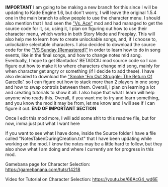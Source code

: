 **IMPORTANT**
I am going to be making a new branch for this since I will be updating to Kade Engine 1.6, but don't worry, I will leave the original 1.5.4 one in the main branch to allow people to use the character menu. I should also mention that I had seen the ["Vs. Ace"](https://github.com/ArcyDev/Vs-Ace "Vs. Ace Source Code") mod and had managed to get the source code for it, so, using it, I plan on figuring out how to use their character menu, which works in both Story Mode and Freeplay. This will also help me to learn how to create unlockable songs, and, if I choose to, unlockable selectable characters. I also decided to download the source code for the ["VS Sunday [Remastered]"](https://github.com/bbpanzu/FNF-Sunday "FNF Sunday Source Code") in order to learn how to do in song events, like in the final songs, and how to change notes mid song. Eventually, I hope to get Blantados' BETADCIU mod source code so I can figure out how to make it to where characters change mid song, mainly for when character get angry or something (if I decide to add these). I have also decided to download the ["Smoke 'Em Out Struggle: The Return Of Garcello"](https://github.com/TaeYai/Return-Of-Garcello "Return Of Garcello Source Code") so I can figure out how to stack more than 2 players in one song and how to swap controls between them. Overall, I plan on learning a lot and creating tutorials to show it all. I also hope that what I learn will help anyone who reads this. Overall, if you want me to try and learn something, and you know the mod it may be from, let me know and I will see if I can figure it out. 
**END OF IMPORTANT SECTION**


Once I edit this mod more, I will add some shit to this readme file, but for now, imma just put what I want here


If you want to see what I have done, inside the Source folder I have a file called "NotesTakenDuringCreation.txt" that I have been updating while working on the mod. I know the notes may be a little hard to follow, but they also show what I am doing and where I currently am for progress in this mod.


Gamebana page for Character Selection: https://gamebanana.com/tuts/14218

Video for Tutorial on Character Selection: https://youtu.be/66AcG4_wd6E
